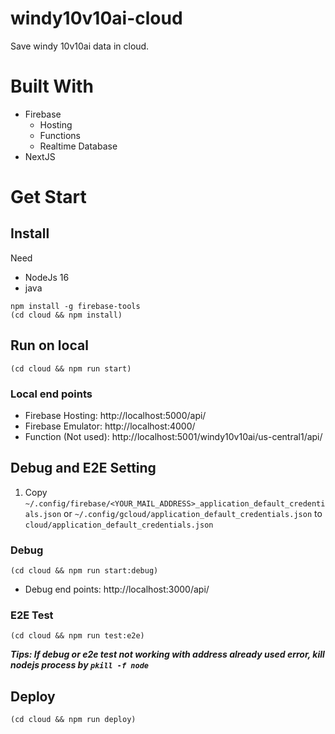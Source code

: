 # windy10v10ai-cloud
Save windy 10v10ai data in cloud.

# Built With
- Firebase 
  - Hosting
  - Functions
  - Realtime Database
- NextJS

# Get Start

## Install
Need
- NodeJs 16
- java
```
npm install -g firebase-tools
(cd cloud && npm install)
```

## Run on local
```
(cd cloud && npm run start)
```
### Local end points
 - Firebase Hosting: http://localhost:5000/api/
 - Firebase Emulator: http://localhost:4000/
 - Function (Not used): http://localhost:5001/windy10v10ai/us-central1/api/

## Debug and E2E Setting
1. Copy `~/.config/firebase/<YOUR_MAIL_ADDRESS>_application_default_credentials.json` or `~/.config/gcloud/application_default_credentials.json` to `cloud/application_default_credentials.json`
<!-- 2. Run 
```
echo "export GOOGLE_APPLICATION_CREDENTIALS='application_default_credentials.json'" >> ~/.bash_profile
echo "export FIRESTORE_EMULATOR_HOST='localhost:8080'" >> ~/.bash_profile
source ~/.bash_profile
``` -->


### Debug
```
(cd cloud && npm run start:debug)
```
 - Debug end points: http://localhost:3000/api/
### E2E Test
```
(cd cloud && npm run test:e2e)
```
**_Tips: If debug or e2e test not working with address already used error, kill nodejs process by `pkill -f node`_**

## Deploy
```
(cd cloud && npm run deploy)
```

